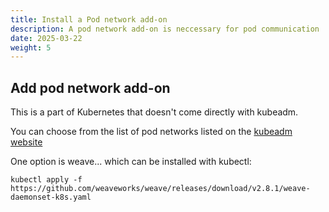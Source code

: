 ```yaml
---
title: Install a Pod network add-on
description: A pod network add-on is neccessary for pod communication
date: 2025-03-22
weight: 5
---
```


## Add pod network add-on

This is a part of Kubernetes that doesn't come directly with kubeadm.  

You can choose from the list of pod networks listed on the [kubeadm website](https://kubernetes.io/docs/concepts/cluster-administration/addons/#networking-and-network-policy)

One option is weave... which can be installed with kubectl:

`kubectl apply -f https://github.com/weaveworks/weave/releases/download/v2.8.1/weave-daemonset-k8s.yaml`

